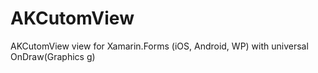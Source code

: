 # AKCutomView
AKCutomView view for Xamarin.Forms (iOS, Android, WP) with universal OnDraw(Graphics g)
